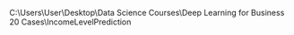 C:\Users\User\Desktop\Data Science Courses\Deep Learning for Business 20 Cases\IncomeLevelPrediction

